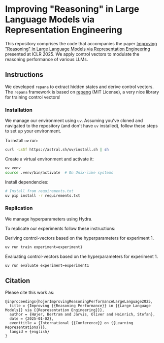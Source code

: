 # Improving "Reasoning" in Large Language Models via Representation Engineering

This repository comprises the code that accompanies the paper [Improving "Reasoning" in Large Language Models via Representation Engineering](https://openreview.net/pdf?id=IssPhpUsKt) presented at ICLR 2025. We apply control vectors to modulate the reasoning performance of various LLMs.

## Instructions

We developed `repana` to extract hidden states and derive control vectors. The `repana` framework is based on [repeng](https://github.com/vgel/repeng) (MIT License), a very nice library for training control vectors!

### Installation

We manage our environment using `uv`. Assuming you've cloned and navigated to the repository (and don't have `uv` installed), follow these steps to set up your environment.

To install `uv` run:
```bash
curl -LsSf https://astral.sh/uv/install.sh | sh
```

Create a virtual environment and activate it:
```bash
uv venv
source .venv/bin/activate  # On Unix-like systems
```
Install dependencies:
```bash
# Install from requirements.txt
uv pip install -r requirements.txt
```

### Replication

We manage hyperparameters using Hydra.

To replicate our experiments follow these instructions:

Deriving control-vectors based on the hyperparameters for experiment 1.
```bash
uv run train experiment=experiment1
```

Evaluating control-vectors based on the hyperparameters for experiment 1.
```bash
uv run evaluate experiment=experiment1
```

## Citation

Please cite this work as:

```
@inproceedings{hojerImprovingReasoningPerformanceLargeLanguage2025,
  title = {Improving {{Reasoning Performance}} in {{Large Language Models}} via {{Representation Engineering}}},
  author = {Højer, Bertram and Jarvis, Oliver and Heinrich, Stefan},
  date = {2025-01-02},
  eventtitle = {International {{Conference}} on {{Learning Representations}}},
  langid = {english}
}
```
